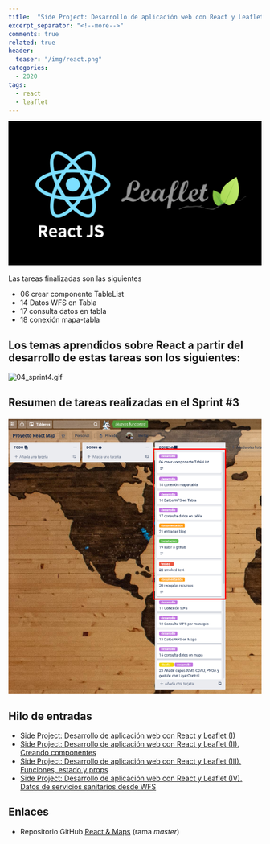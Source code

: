 ```yaml
---
title:  "Side Project: Desarrollo de aplicación web con React y Leaflet (III). Datos desde WFS"
excerpt_separator: "<!--more-->"
comments: true
related: true
header:
  teaser: "/img/react.png" 
categories: 
  - 2020
tags:
  - react
  - leaflet
---
```



![react.png](/img/react.png)

Las tareas finalizadas son las siguientes
- 06 crear componente TableList
- 14 Datos WFS en Tabla
- 17 consulta datos en tabla
- 18 conexión mapa-tabla


Los temas aprendidos sobre React a partir del desarrollo de estas tareas son los siguientes:
- 

![04_sprint4.gif](/img/04_sprint4.gif)

## Resumen de  tareas realizadas en el Sprint #3

![04_trello.png](/img/04_trello.png)

## Hilo de entradas

- [Side Project: Desarrollo de aplicación web con React y Leaflet (I)](http://www.sigdeletras.com/2020/side-project-desarrollo-de-aplicacion-web-con-react-y-leaflet-i/)
- [Side Project: Desarrollo de aplicación web con React y Leaflet (II). Creando componentes](http://www.sigdeletras.com/2020/side-project-desarrollo-de-aplicacion-web-con-react-y-leaflet-ii-components/)
- [Side Project: Desarrollo de aplicación web con React y Leaflet (III). Funciones, estado y props](http://www.sigdeletras.com/2020/side-project-iii/)
- [Side Project: Desarrollo de aplicación web con React y Leaflet (IV). Datos de servicios sanitarios desde WFS](http://www.sigdeletras.com/2020/side-project-4-react-y-leaflet-wfs/)

## Enlaces 

- Repositorio GitHub [React & Maps](https://github.com/sigdeletras/react_maps) (rama *master*)